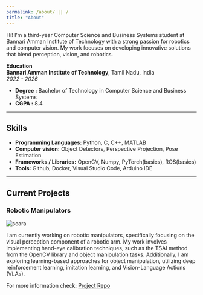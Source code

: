 ```yaml
---
permalink: /about/ || /
title: "About"
---
```


Hi! I’m a third-year Computer Science and Business Systems student at Bannari Amman Institute of Technology with a strong passion for robotics and computer vision. My work focuses on developing innovative solutions that blend perception, vision, and robotics.

**Education**  <br>
 **Bannari Amman Institute of Technology**, Tamil Nadu, India <br>
 *2022 - 2026*
 - **Degree :** Bachelor of Technology in Computer Science and Business Systems <br>
 - **CGPA :** 8.4

---

## Skills
- **Programming Languages:** Python, C, C++, MATLAB
- **Computer vision:** Object Detectors, Perspective Projection, Pose Estimation
- **Frameworks / Libraries:** OpenCV, Numpy, PyTorch(basics), ROS(basics)
- **Tools:** Github, Docker, Visual Studio Code, Arduino IDE

---

## Current Projects

### Robotic Manipulators

![scara](https://github.com/user-attachments/assets/9f92cea8-00a2-4f10-b470-e711481a97fb)

I am currently working on robotic manipulators, specifically focusing on the visual perception component of a robotic arm. My work involves implementing hand-eye calibration techniques, such as the TSAI method from the OpenCV library and object manipulation tasks. Additionally, I am exploring learning-based approaches for object manipulation, utilizing deep reinforcement learning, imitation learning, and Vision-Language Actions (VLAs).

For more information check: <a href="https://github.com/logeshg2/SCARA-Shape-Sorter/" target="_blank">Project Repo</a>
